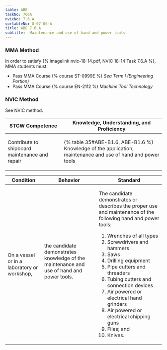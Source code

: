 ```yaml
---
table: ABE
taskNo: 7G6A
nvicNo: 7.6.A 
sortableNo: G-07-06-A
title: ABE 7.6.A 
subtitle:  Maintenance and use of hand and power tools
---
```



### MMA Method

In order to satisfy  {% imagelink nvic-18-14.pdf, NVIC 18-14 Task 7.6.A %}, MMA students must:

* Pass MMA Course {% course ST-0999E %}  *Sea Term I (Engineering Portion)*
* Pass MMA Course {% course EN-2112 %}  *Machine Tool Technology*


### NVIC Method

<a onclick="togglevisibility('nvic_methods')" >See NVIC method.</a>

<div id='nvic_methods' class='hide'>

<table>
<thead>
<tr>
<th class='forty'> STCW Competence </th>
<th class='sixty'> Knowledge, Understanding, and Proficiency </th>
</tr>
</thead>




<tbody>
<tr><td markdown='1'>

Contribute to shipboard maintenance and repair

</td><td markdown='1'>

{% table 35#ABE-B1.6, ABE-B1.6 %} Knowledge of the application, maintenance and use of hand and power tools

</td></tr>


</tbody>
</table>


<table>
<thead>
<tr><th class='twenty'>  Condition </th><th class='twenty'> Behavior </th><th  class='sixty'>Standard </th></tr>
</thead>
<tbody >



<tr><td markdown='1'>

On a vessel or in a laboratory or workshop,

</td><td markdown='1'>

the candidate demonstrates knowledge of the maintenance and use of hand and power tools.

<br>

<div class="tooltip" markdown='1'>



</div>


</td><td markdown='1'>

The candidate demonstrates or describes the proper use and maintenance of the following hand and power tools: 

1. Wrenches of all types
2. Screwdrivers and hammers
3. Saws
4. Drilling equipment
5. Pipe cutters and threaders
6. Tubing cutters and connection devices
7. Air powered or electrical hand grinders
8. Air powered or electrical chipping guns
9. Files; and 
10. Knives. 

</td></tr>
</tbody>
</table>
</div>
